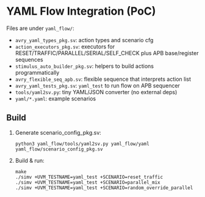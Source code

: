 
# YAML Flow Integration (PoC)

Files are under `yaml_flow/`:
- `avry_yaml_types_pkg.sv`: action types and scenario cfg
- `action_executors_pkg.sv`: executors for RESET/TRAFFIC/PARALLEL/SERIAL/SELF_CHECK plus APB base/register sequences
- `stimulus_auto_builder_pkg.sv`: helpers to build actions programmatically
- `avry_flexible_seq_apb.sv`: flexible sequence that interprets action list
- `avry_yaml_tests_pkg.sv`: `yaml_test` to run flow on APB sequencer
- `tools/yaml2sv.py`: tiny YAML/JSON converter (no external deps)
- `yaml/*.yaml`: example scenarios

## Build
1. Generate scenario_config_pkg.sv:
   ```
   python3 yaml_flow/tools/yaml2sv.py yaml_flow/yaml yaml_flow/scenario_config_pkg.sv
   ```
2. Build & run:
   ```
   make
   ./simv +UVM_TESTNAME=yaml_test +SCENARIO=reset_traffic
   ./simv +UVM_TESTNAME=yaml_test +SCENARIO=parallel_mix
   ./simv +UVM_TESTNAME=yaml_test +SCENARIO=random_override_parallel
  ```
